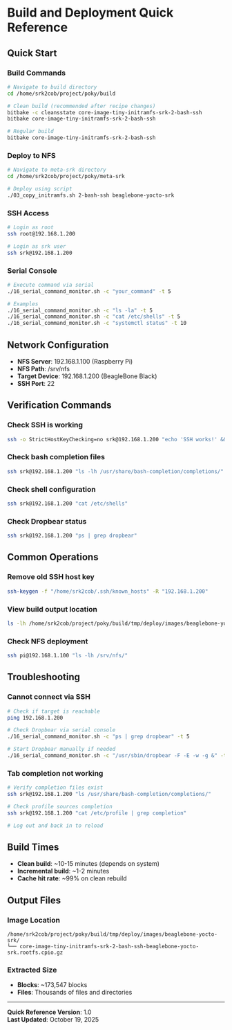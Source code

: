 # Build and Deployment Quick Reference

## Quick Start

### Build Commands
```bash
# Navigate to build directory
cd /home/srk2cob/project/poky/build

# Clean build (recommended after recipe changes)
bitbake -c cleansstate core-image-tiny-initramfs-srk-2-bash-ssh
bitbake core-image-tiny-initramfs-srk-2-bash-ssh

# Regular build
bitbake core-image-tiny-initramfs-srk-2-bash-ssh
```

### Deploy to NFS
```bash
# Navigate to meta-srk directory
cd /home/srk2cob/project/poky/meta-srk

# Deploy using script
./03_copy_initramfs.sh 2-bash-ssh beaglebone-yocto-srk
```

### SSH Access
```bash
# Login as root
ssh root@192.168.1.200

# Login as srk user
ssh srk@192.168.1.200
```

### Serial Console
```bash
# Execute command via serial
./16_serial_command_monitor.sh -c "your_command" -t 5

# Examples
./16_serial_command_monitor.sh -c "ls -la" -t 5
./16_serial_command_monitor.sh -c "cat /etc/shells" -t 5
./16_serial_command_monitor.sh -c "systemctl status" -t 10
```

## Network Configuration

- **NFS Server**: 192.168.1.100 (Raspberry Pi)
- **NFS Path**: /srv/nfs
- **Target Device**: 192.168.1.200 (BeagleBone Black)
- **SSH Port**: 22

## Verification Commands

### Check SSH is working
```bash
ssh -o StrictHostKeyChecking=no srk@192.168.1.200 "echo 'SSH works!' && whoami"
```

### Check bash completion files
```bash
ssh srk@192.168.1.200 "ls -lh /usr/share/bash-completion/completions/"
```

### Check shell configuration
```bash
ssh srk@192.168.1.200 "cat /etc/shells"
```

### Check Dropbear status
```bash
ssh srk@192.168.1.200 "ps | grep dropbear"
```

## Common Operations

### Remove old SSH host key
```bash
ssh-keygen -f "/home/srk2cob/.ssh/known_hosts" -R "192.168.1.200"
```

### View build output location
```bash
ls -lh /home/srk2cob/project/poky/build/tmp/deploy/images/beaglebone-yocto-srk/
```

### Check NFS deployment
```bash
ssh pi@192.168.1.100 "ls -lh /srv/nfs/"
```

## Troubleshooting

### Cannot connect via SSH
```bash
# Check if target is reachable
ping 192.168.1.200

# Check Dropbear via serial console
./16_serial_command_monitor.sh -c "ps | grep dropbear" -t 5

# Start Dropbear manually if needed
./16_serial_command_monitor.sh -c "/usr/sbin/dropbear -F -E -w -g &" -t 5
```

### Tab completion not working
```bash
# Verify completion files exist
ssh srk@192.168.1.200 "ls /usr/share/bash-completion/completions/"

# Check profile sources completion
ssh srk@192.168.1.200 "cat /etc/profile | grep completion"

# Log out and back in to reload
```

## Build Times

- **Clean build**: ~10-15 minutes (depends on system)
- **Incremental build**: ~1-2 minutes
- **Cache hit rate**: ~99% on clean rebuild

## Output Files

### Image Location
```
/home/srk2cob/project/poky/build/tmp/deploy/images/beaglebone-yocto-srk/
└── core-image-tiny-initramfs-srk-2-bash-ssh-beaglebone-yocto-srk.rootfs.cpio.gz
```

### Extracted Size
- **Blocks**: ~173,547 blocks
- **Files**: Thousands of files and directories

---
**Quick Reference Version**: 1.0  
**Last Updated**: October 19, 2025
